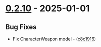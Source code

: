 # [0.2.10](https://github.com/seriaati/akasha-py/compare/v0.2.9..v0.2.10) - 2025-01-01

## Bug Fixes

- Fix CharacterWeapon model - ([c8c1916](https://github.com/seriaati/akasha-py/commit/c8c1916f92818d5b18cff21d1c9bcb6f0f3e885f))

